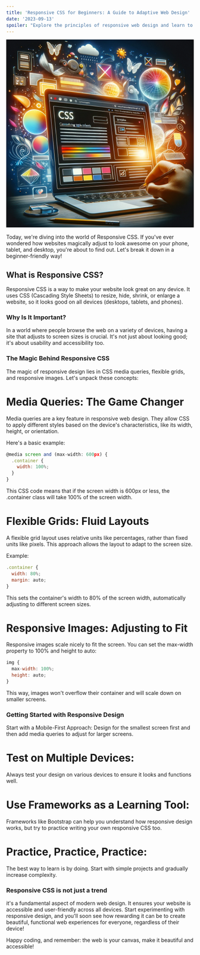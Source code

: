 ```yaml
---
title: 'Responsive CSS for Beginners: A Guide to Adaptive Web Design'
date: '2023-09-13'
spoiler: "Explore the principles of responsive web design and learn to implement CSS techniques for adaptable and user-friendly websites"
---
```

![Alt text](image.png)

Today, we're diving into the world of Responsive CSS. If you've ever wondered how websites magically adjust to look awesome on your phone, tablet, and desktop, you're about to find out. Let's break it down in a beginner-friendly way!

## **What is Responsive CSS?**

Responsive CSS is a way to make your website look great on any device. It uses CSS (Cascading Style Sheets) to resize, hide, shrink, or enlarge a website, so it looks good on all devices (desktops, tablets, and phones).

### **Why Is It Important?**
In a world where people browse the web on a variety of devices, having a site that adjusts to screen sizes is crucial. It's not just about looking good; it's about usability and accessibility too.

### **The Magic Behind Responsive CSS**
The magic of responsive design lies in CSS media queries, flexible grids, and responsive images. Let's unpack these concepts:

# **Media Queries: The Game Changer**

Media queries are a key feature in responsive web design. They allow CSS to apply different styles based on the device's characteristics, like its width, height, or orientation.

Here's a basic example:

```jsx
@media screen and (max-width: 600px) {
  .container {
    width: 100%;
  }
}
```

This CSS code means that if the screen width is 600px or less, the .container class will take 100% of the screen width.

# **Flexible Grids: Fluid Layouts**

A flexible grid layout uses relative units like percentages, rather than fixed units like pixels. This approach allows the layout to adapt to the screen size.

Example:

```jsx
.container {
  width: 80%;
  margin: auto;
}
```

This sets the container's width to 80% of the screen width, automatically adjusting to different screen sizes.

# **Responsive Images: Adjusting to Fit**
Responsive images scale nicely to fit the screen. You can set the max-width property to 100% and height to auto:

```jsx
img {
  max-width: 100%;
  height: auto;
}
```

This way, images won't overflow their container and will scale down on smaller screens.

### **Getting Started with Responsive Design**
Start with a Mobile-First Approach: 
Design for the smallest screen first and then add media queries to adjust for larger screens.

# **Test on Multiple Devices:**
 Always test your design on various devices to ensure it looks and functions well.

# **Use Frameworks as a Learning Tool:** 
Frameworks like Bootstrap can help you understand how responsive design works, but try to practice writing your own responsive CSS too.

# **Practice, Practice, Practice:** 
The best way to learn is by doing. Start with simple projects and gradually increase complexity.

### **Responsive CSS is not just a trend** 
it's a fundamental aspect of modern web design. It ensures your website is accessible and user-friendly across all devices. Start experimenting with responsive design, and you'll soon see how rewarding it can be to create beautiful, functional web experiences for everyone, regardless of their device!

Happy coding, and remember: the web is your canvas, make it beautiful and accessible! 